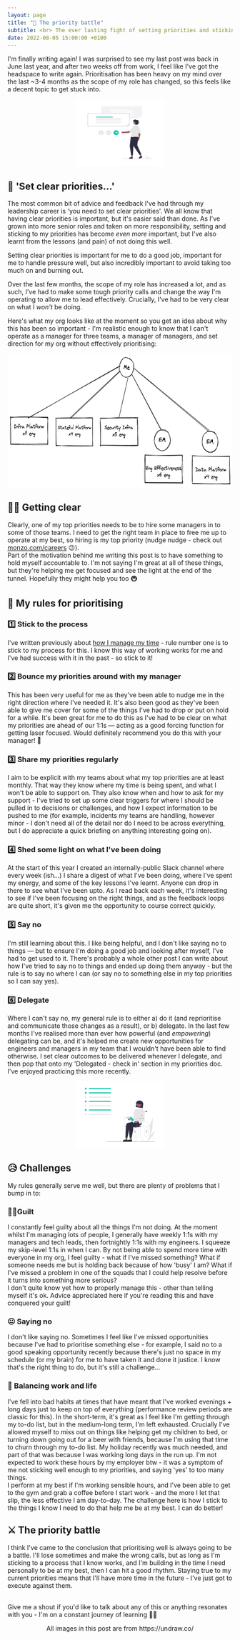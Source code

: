 ```yaml
---
layout: page
title: "🥊 The priority battle"
subtitle: <br> The ever lasting fight of setting priorities and sticking to them...
date: 2022-08-05 15:00:00 +0100
---
```

I'm finally writing again! I was surprised to see my last post was back in June last year, and after two weeks off from work, I feel like I've got the headspace to write again. Prioritisation has been heavy on my mind over the last ~3-4 months as the scope of my role has changed, so this feels like a decent topic to get stuck into.

<p align="center"> 
  <img width="200" height="150" src="https://github.com/lukebriscoe/lukebriscoe.github.io/blob/main/assets/img/undraw_Prioritise_re_r5xu.png?raw=true">
</p>

## 🔢 'Set clear priorities...'

The most common bit of advice and feedback I've had through my leadership career is 'you need to set clear priorities'. We all know that having clear priorities is important, but it's easier said than done. As I've grown into more senior roles and taken on more responsibility, setting and sticking to my priorities has become _even more_ important, but I've also learnt from the lessons (and pain) of not doing this well. 

Setting clear priorities is important for me to do a good job, important for me to handle pressure well, but also incredibly important to avoid taking too much on and burning out.

Over the last few months, the scope of my role has increased a lot, and as such, I've had to make some tough priority calls and change the way I'm operating to allow me to lead effectively. Crucially, I've had to be very clear on what I _won't_ be doing. <br>

Here's what my org looks like at the moment so you get an idea about why this has been so important - I'm realistic enough to know that I can't operate as a manager for three teams, a manager of managers, and set direction for my org without effectively prioritising:

<p align="center"> 
  <img width="700" height="300" src="https://github.com/lukebriscoe/lukebriscoe.github.io/blob/main/assets/img/Lukes%20org%20monzo.png?raw=true">
</p>


## 😶‍🌫️ Getting clear
Clearly, one of my top priorities needs to be to hire some managers in to some of those teams. I need to get the right team in place to free me up to operate at my best, so hiring is my top priority (nudge nudge - check out [monzo.com/careers](https://monzo.com/careers/) 😉).
<br>
Part of the motivation behind me writing this post is to have something to hold myself accountable to. I'm not saying I'm great at all of these things, but they're helping me get focused and see the light at the end of the tunnel. Hopefully they might help you too 🚇

## 📏 My rules for prioritising

### 1️⃣ Stick to the process
I've written previously about [how I manage my time](https://lukebriscoe.com/2019/09/16/managing-time.html) - rule number one is to stick to my process for this. I know this way of working works for me and I've had success with it in the past - so stick to it!

### 2️⃣ Bounce my priorities around with my manager
This has been very useful for me as they've been able to nudge me in the right direction where I've needed it. It's also been good as they've been able to give me cover for some of the things I've had to drop or put on hold for a while. It's been great for me to do this as I've had to be clear on what my priorities are ahead of our 1:1s — acting as a good forcing function for getting laser focused. Would definitely recommend you do this with your manager! 💯

### 3️⃣ Share my priorities regularly
I aim to be explicit with my teams about what my top priorities are at least monthly. That way they know where my time is being spent, and what I won't be able to support on. They also know when and how to ask for my support - I've tried to set up some clear triggers for where I should be pulled in to decisions or challenges, and how I expect information to be pushed to me (for example, incidents my teams are handling, however minor - I don't need all of the detail nor do I need to be across everything, but I do appreciate a quick briefing on anything interesting going on).

### 4️⃣ Shed some light on what I've been doing
At the start of this year I created an internally-public Slack channel where every week (ish...) I share a digest of what I've been doing, where I've spent my energy, and some of the key lessons I've learnt. Anyone can drop in there to see what I've been upto. As I read back each week, it's interesting to see if I've been focusing on the right things, and as the feedback loops are quite short, it's given me the opportunity to course correct quickly.

### 5️⃣ Say no
I'm still learning about this. I like being helpful, and I don't like saying no to things — but to ensure I'm doing a good job and looking after myself, I've had to get used to it. There's probably a whole other post I can write about how I've tried to say no to things and ended up doing them anyway - but the rule is to say no where I can (or say no to something else in my top priorities so I can say yes).

### 6️⃣ Delegate
Where I can't say no, my general rule is to either a) do it (and reprioritise and communicate those changes as a result), or b) delegate. In the last few months I've realised more than ever how powerful (and _empowering_) delegating can be, and it's helped me create new opportunities for engineers and managers in my team that I wouldn't have been able to find otherwise. I set clear outcomes to be delivered whenever I delegate, and then pop that onto my 'Delegated - check in' section in my priorities doc. I've enjoyed practicing this more recently.

<p align="center"> 
  <img width="200" height="150" src="https://github.com/lukebriscoe/lukebriscoe.github.io/blob/main/assets/img/undraw_tasks_re_v2v4.png?raw=true">
</p>

## 😥 Challenges
My rules generally serve me well, but there are plenty of problems that I bump in to:

### 👨‍⚖️Guilt
I constantly feel guilty about all the things I'm not doing. At the moment whilst I'm managing lots of people, I generally have weekly 1:1s with my managers and tech leads, then fortnightly 1:1s with my engineers. I squeeze my skip-level 1:1s in when I can. By not being able to spend more time with everyone in my org, I feel guilty - what if I've missed something? What if someone needs me but is holding back because of how 'busy' I am? What if I've missed a problem in one of the squads that I could help resolve before it turns into something more serious?<br>
I don't quite know yet how to properly manage this - other than telling myself it's ok. Advice appreciated here if you're reading this and have conquered your guilt!

### 😐 Saying no
I don't like saying no. Sometimes I feel like I've missed opportunities because I've had to prioritise something else - for example, I said no to a good speaking opportunity recently because there's just no space in my schedule (or my brain) for me to have taken it and done it justice. I know that's the right thing to do, but it's still a challenge...

### 🧠 Balancing work and life
I've fell into bad habits at times that have meant that I've worked evenings + long days just to keep on top of everything (performance review periods are classic for this). In the short-term, it's great as I feel like I'm getting through my to-do list, but in the medium-long term, I'm left exhausted. Crucially I've allowed myself to miss out on things like helping get my children to bed, or turning down going out for a beer with friends, because I'm using that time to churn through my to-do list. My holiday recently was much needed, and part of that was because I was working long days in the run up. I'm not expected to work these hours by my employer btw - it was a symptom of me not sticking well enough to my priorities, and saying 'yes' to too many things.<br> 
I perform at my best if I'm working sensible hours, and I've been able to get to the gym and grab a coffee before I start work - and the more I let that slip, the less effective I am day-to-day. The challenge here is how I stick to the things I know I need to do that help me be at my best. I can do better!

## ⚔️ The priority battle
I think I've came to the conclusion that prioritising well is always going to be a battle. I'll lose sometimes and make the wrong calls, but as long as I'm sticking to a process that I know works, and I'm building in the time I need personally to be at my best, then I can hit a good rhythm. Staying true to my current priorities means that I'll have more time in the future - I've just got to execute against them.

<br> Give me a shout if you'd like to talk about any of this or anything resonates with you - I'm on a constant journey of learning 👨‍🏫

<center>All images in this post are from https://undraw.co/</center>
